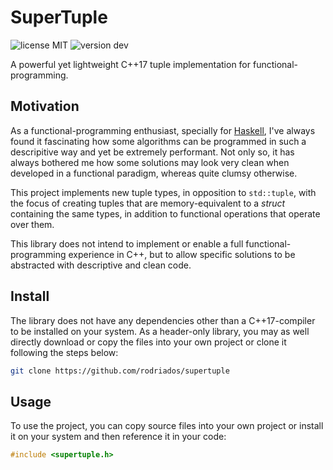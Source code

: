 # SuperTuple
![license MIT](https://img.shields.io/badge/license-MIT-lightgrey.svg)
![version dev](https://img.shields.io/badge/version-dev-red.svg)

A powerful yet lightweight C++17 tuple implementation for functional-programming.

## Motivation
As a functional-programming enthusiast, specially for [Haskell](https://www.haskell.org/),
I've always found it fascinating how some algorithms can be programmed in such a
descripitive way and yet be extremely performant. Not only so, it has always bothered
me how some solutions may look very clean when developed in a functional paradigm,
whereas quite clumsy otherwise.

This project implements new tuple types, in opposition to `std::tuple`, with the
focus of creating tuples that are memory-equivalent to a _struct_ containing the
same types, in addition to functional operations that operate over them.

This library does not intend to implement or enable a full functional-programming
experience in C++, but to allow specific solutions to be abstracted with descriptive
and clean code.

## Install
The library does not have any dependencies other than a C++17-compiler to be installed
on your system. As a header-only library, you may as well directly download or copy
the files into your own project or clone it following the steps below:
```bash
git clone https://github.com/rodriados/supertuple
```

## Usage
To use the project, you can copy source files into your own project or install it
on your system and then reference it in your code:
```cpp
#include <supertuple.h>
```

